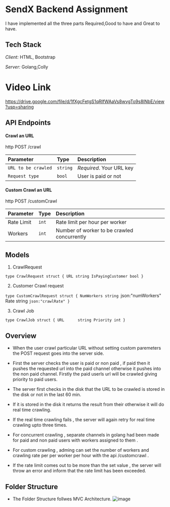 # SendX Backend Assignment 

I have implemented all the three parts Required,Good to have and Great to have.



## Tech Stack

*Client:* HTML, Bootstrap

*Server:* Golang,Colly  

# Video Link 
https://drive.google.com/file/d/1fXgcFetgS1qRIfWAaVs8wvgTo9s8lNbE/view?usp=sharing


## API Endpoints 

#### Crawl an URL 

http
  POST /crawl  


| Parameter | Type     | Description                |
| :-------- | :------- | :------------------------- |
| `URL to be crawled` | `string` | *Required*. Your URL key
 |  `Request type`  |  `bool`    | User is paid or not 

#### Custom Crawl an URL 

http
  POST  /customCrawl


| Parameter | Type     | Description                       |
| :-------- | :------- | :-------------------------------- |
|  Rate Limit| `int`  |  Rate limit per hour per worker |
|  Workers   | `int`    | Number of worker to be crawled concurrently 




## Models 
1. CrawlRequest
  
 `type CrawlRequest struct {
	URL string
	IsPayingCustomer bool
}`

2. Customer Crawl request
    
`type CustomCrawlRequest struct {
	NumWorkers string `json:"numWorkers"
	Rate       string `json:"crawlRate"
}`

3. Crawl Job
   
`type CrawlJob struct {
	URL      string
	Priority int
}`

##  Overview 

-  When the user crawl  particular URL  without setting custom paremeters  the  POST request goes into the server side.

- First the server checks the user is paid or non paid , if paid then it pushes the requested url into the paid  channel otherwise it pushes into the non paid channel.  Firstly the paid userls url will be crawled giving priority to paid users.

- The server first  checks in the disk that the URL to be  crawled is stored in the disk or not in the last 60 min.

- If it is stored in the disk it returns the result from their otherwise it will do  real time crawling.

- If the real time crawling fails , the server will again retry for real time crawling upto three times.

- For concurrent crawling , separate channels in golang had been made for paid and non paid users with workers assigned to them .

- For custom crawling , adming can set the number of workers and crawling rate per per worker per hour with the api  /customcrawl .  

- If the rate limit comes out to be more than the set value , the server will throw an error and inform that the rate limit  has been exceeded.



## Folder Structure 
- The Folder Structure  follwes MVC Architecture.
![image](https://github.com/ramashish07/sendx-backend-iec2020095/assets/91429764/c7e6a9cf-4336-407f-af9f-c5e530775155)




  




